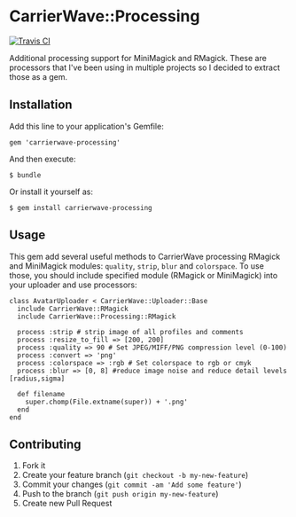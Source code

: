 # CarrierWave::Processing

[![Travis CI](https://secure.travis-ci.org/fxposter/carrierwave-processing.png)](http://travis-ci.org/fxposter/carrierwave-processing)

Additional processing support for MiniMagick and RMagick. These are processors that I've been using in multiple projects so I decided to extract those as a gem.

## Installation

Add this line to your application's Gemfile:

    gem 'carrierwave-processing'

And then execute:

    $ bundle

Or install it yourself as:

    $ gem install carrierwave-processing

## Usage

This gem add several useful methods to CarrierWave processing RMagick and MiniMagick modules: `quality`, `strip`, `blur` and `colorspace`.
To use those, you should include specified module (RMagick or MiniMagick) into your uploader and use processors:

    class AvatarUploader < CarrierWave::Uploader::Base
      include CarrierWave::RMagick
      include CarrierWave::Processing::RMagick

      process :strip # strip image of all profiles and comments
      process :resize_to_fill => [200, 200]
      process :quality => 90 # Set JPEG/MIFF/PNG compression level (0-100)
      process :convert => 'png'
      process :colorspace => :rgb # Set colorspace to rgb or cmyk
      process :blur => [0, 8] #reduce image noise and reduce detail levels [radius,sigma]

      def filename
        super.chomp(File.extname(super)) + '.png'
      end
    end

## Contributing

1. Fork it
2. Create your feature branch (`git checkout -b my-new-feature`)
3. Commit your changes (`git commit -am 'Add some feature'`)
4. Push to the branch (`git push origin my-new-feature`)
5. Create new Pull Request
